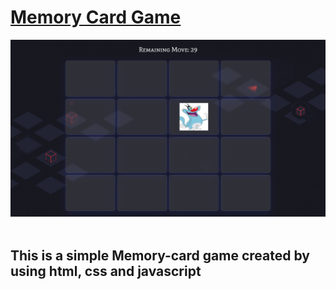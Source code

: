 # [Memory Card Game](https://ishan072.github.io/Memory-Cards-Game/)
![SS](img/ss.png)
<br>
<br>

<h2>This is a simple Memory-card game created by using html, css and javascript</h2>
